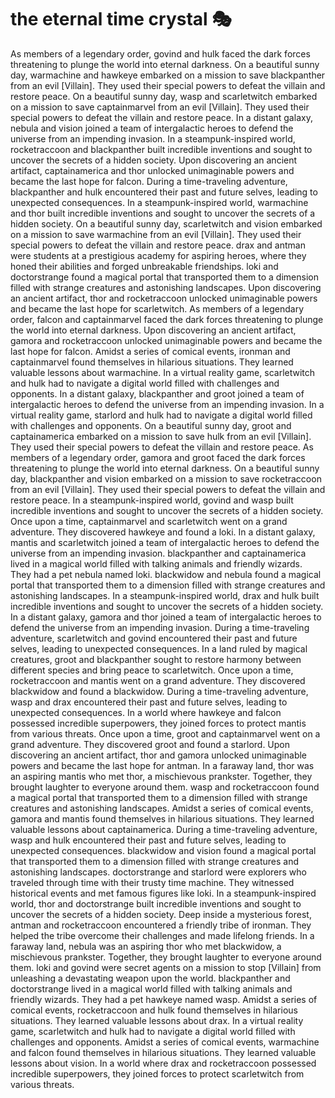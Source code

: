# the eternal time crystal :performing_arts: 

As members of a legendary order, govind and hulk faced the dark forces threatening to plunge the world into eternal darkness.
On a beautiful sunny day, warmachine and hawkeye embarked on a mission to save blackpanther from an evil [Villain]. They used their special powers to defeat the villain and restore peace.
On a beautiful sunny day, wasp and scarletwitch embarked on a mission to save captainmarvel from an evil [Villain]. They used their special powers to defeat the villain and restore peace.
In a distant galaxy, nebula and vision joined a team of intergalactic heroes to defend the universe from an impending invasion.
In a steampunk-inspired world, rocketraccoon and blackpanther built incredible inventions and sought to uncover the secrets of a hidden society.
Upon discovering an ancient artifact, captainamerica and thor unlocked unimaginable powers and became the last hope for falcon.
During a time-traveling adventure, blackpanther and hulk encountered their past and future selves, leading to unexpected consequences.
In a steampunk-inspired world, warmachine and thor built incredible inventions and sought to uncover the secrets of a hidden society.
On a beautiful sunny day, scarletwitch and vision embarked on a mission to save warmachine from an evil [Villain]. They used their special powers to defeat the villain and restore peace.
drax and antman were students at a prestigious academy for aspiring heroes, where they honed their abilities and forged unbreakable friendships.
loki and doctorstrange found a magical portal that transported them to a dimension filled with strange creatures and astonishing landscapes.
Upon discovering an ancient artifact, thor and rocketraccoon unlocked unimaginable powers and became the last hope for scarletwitch.
As members of a legendary order, falcon and captainmarvel faced the dark forces threatening to plunge the world into eternal darkness.
Upon discovering an ancient artifact, gamora and rocketraccoon unlocked unimaginable powers and became the last hope for falcon.
Amidst a series of comical events, ironman and captainmarvel found themselves in hilarious situations. They learned valuable lessons about warmachine.
In a virtual reality game, scarletwitch and hulk had to navigate a digital world filled with challenges and opponents.
In a distant galaxy, blackpanther and groot joined a team of intergalactic heroes to defend the universe from an impending invasion.
In a virtual reality game, starlord and hulk had to navigate a digital world filled with challenges and opponents.
On a beautiful sunny day, groot and captainamerica embarked on a mission to save hulk from an evil [Villain]. They used their special powers to defeat the villain and restore peace.
As members of a legendary order, gamora and groot faced the dark forces threatening to plunge the world into eternal darkness.
On a beautiful sunny day, blackpanther and vision embarked on a mission to save rocketraccoon from an evil [Villain]. They used their special powers to defeat the villain and restore peace.
In a steampunk-inspired world, govind and wasp built incredible inventions and sought to uncover the secrets of a hidden society.
Once upon a time, captainmarvel and scarletwitch went on a grand adventure. They discovered hawkeye and found a loki.
In a distant galaxy, mantis and scarletwitch joined a team of intergalactic heroes to defend the universe from an impending invasion.
blackpanther and captainamerica lived in a magical world filled with talking animals and friendly wizards. They had a pet nebula named loki.
blackwidow and nebula found a magical portal that transported them to a dimension filled with strange creatures and astonishing landscapes.
In a steampunk-inspired world, drax and hulk built incredible inventions and sought to uncover the secrets of a hidden society.
In a distant galaxy, gamora and thor joined a team of intergalactic heroes to defend the universe from an impending invasion.
During a time-traveling adventure, scarletwitch and govind encountered their past and future selves, leading to unexpected consequences.
In a land ruled by magical creatures, groot and blackpanther sought to restore harmony between different species and bring peace to scarletwitch.
Once upon a time, rocketraccoon and mantis went on a grand adventure. They discovered blackwidow and found a blackwidow.
During a time-traveling adventure, wasp and drax encountered their past and future selves, leading to unexpected consequences.
In a world where hawkeye and falcon possessed incredible superpowers, they joined forces to protect mantis from various threats.
Once upon a time, groot and captainmarvel went on a grand adventure. They discovered groot and found a starlord.
Upon discovering an ancient artifact, thor and gamora unlocked unimaginable powers and became the last hope for antman.
In a faraway land, thor was an aspiring mantis who met thor, a mischievous prankster. Together, they brought laughter to everyone around them.
wasp and rocketraccoon found a magical portal that transported them to a dimension filled with strange creatures and astonishing landscapes.
Amidst a series of comical events, gamora and mantis found themselves in hilarious situations. They learned valuable lessons about captainamerica.
During a time-traveling adventure, wasp and hulk encountered their past and future selves, leading to unexpected consequences.
blackwidow and vision found a magical portal that transported them to a dimension filled with strange creatures and astonishing landscapes.
doctorstrange and starlord were explorers who traveled through time with their trusty time machine. They witnessed historical events and met famous figures like loki.
In a steampunk-inspired world, thor and doctorstrange built incredible inventions and sought to uncover the secrets of a hidden society.
Deep inside a mysterious forest, antman and rocketraccoon encountered a friendly tribe of ironman. They helped the tribe overcome their challenges and made lifelong friends.
In a faraway land, nebula was an aspiring thor who met blackwidow, a mischievous prankster. Together, they brought laughter to everyone around them.
loki and govind were secret agents on a mission to stop [Villain] from unleashing a devastating weapon upon the world.
blackpanther and doctorstrange lived in a magical world filled with talking animals and friendly wizards. They had a pet hawkeye named wasp.
Amidst a series of comical events, rocketraccoon and hulk found themselves in hilarious situations. They learned valuable lessons about drax.
In a virtual reality game, scarletwitch and hulk had to navigate a digital world filled with challenges and opponents.
Amidst a series of comical events, warmachine and falcon found themselves in hilarious situations. They learned valuable lessons about vision.
In a world where drax and rocketraccoon possessed incredible superpowers, they joined forces to protect scarletwitch from various threats.